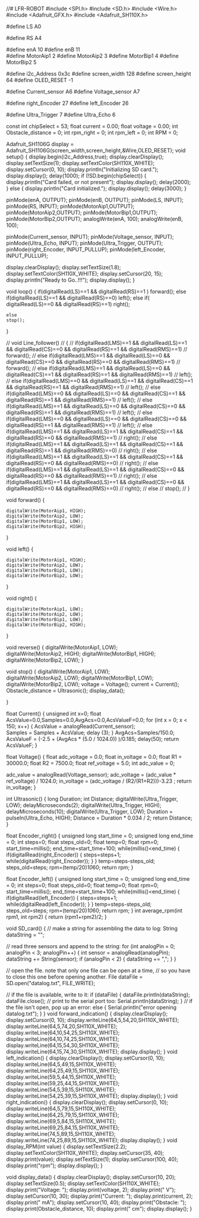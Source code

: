 //# LFR-ROBOT
#include <SPI.h>
#include <SD.h>
#include <Wire.h>
#include <Adafruit_GFX.h>
#include <Adafruit_SH110X.h>

   
#define LS   A0
      
#define RS   A4

#define enA  10 
#define enB  11     
#define MotorAip1  2
#define MotorAip2  3
#define MotorBip1  4
#define MotorBip2  5

#define i2c_Address  0x3c
#define screen_width  128
#define screen_height  64
#define OLED_RESET     -1

#define Current_sensor A6
#define Voltage_sensor A7

#define right_Encoder  27
#define left_Encoder   26

#define Ultra_Trigger  7
#define Ultra_Echo     6

const int chipSelect = 53;
float current = 0.00;
float voltage = 0.00;
int Obstacle_distance = 0;
int rpm_right = 0;
int rpm_left = 0;
int RPM = 0;

Adafruit_SH1106G display = Adafruit_SH1106G(screen_width,screen_height,&Wire,OLED_RESET);
void setup() 
{ 
  display.begin(i2c_Address,true);
  display.clearDisplay();
  display.setTextSize(1);
  display.setTextColor(SH110X_WHITE);
  display.setCursor(0, 10);
  display.println("Initializing SD card.");
  display.display();
  delay(1000);
  if (!SD.begin(chipSelect)) 
  {
    display.println("Card failed, or not present");
    display.display();
    delay(2000);
  }
  else
  {
    display.println("Card initialized.");
    display.display();
    delay(3000);
  }
  
  pinMode(enA, OUTPUT);
  pinMode(enB, OUTPUT);
  pinMode(LS,  INPUT);
  pinMode(RS,  INPUT);
  pinMode(MotorAip1,OUTPUT);
  pinMode(MotorAip2,OUTPUT);
  pinMode(MotorBip1,OUTPUT);
  pinMode(MotorBip2,OUTPUT);
  analogWrite(enA, 100);
  analogWrite(enB, 100);

  pinMode(Current_sensor, INPUT);
  pinMode(Voltage_sensor, INPUT);
  pinMode(Ultra_Echo, INPUT);
  pinMode(Ultra_Trigger, OUTPUT);
  pinMode(right_Encoder, INPUT_PULLUP);
  pinMode(left_Encoder, INPUT_PULLUP);
  
  display.clearDisplay();
  display.setTextSize(1.8);
  display.setTextColor(SH110X_WHITE);
  display.setCursor(20, 15);
  display.println("Ready to Go..!!!");
  display.display();
}

void loop() 
{
    if(digitalRead(LS)==1 &&  digitalRead(RS)==1 )
    forward();
    else if(digitalRead(LS)==1 && digitalRead(RS)==0)
    left();
    else if( digitalRead(LS)==0 && digitalRead(RS)==1)
    right();
   
    else
    stop();
}

// void  Line_follower()
// {
//     if(digitalRead(LMS)==1 && digitalRead(LS)==1 && digitalRead(CS)==0 && digitalRead(RS)==1 && digitalRead(RMS)==1)
//     forward();
//     else if(digitalRead(LMS)==1 && digitalRead(LS)==0 && digitalRead(CS)==0 && digitalRead(RS)==0 && digitalRead(RMS)==1)
//     forward();
//     else if(digitalRead(LMS)==1 && digitalRead(LS)==0 && digitalRead(CS)==1 && digitalRead(RS)==1 && digitalRead(RMS)==1)
//     left();
//     else if(digitalRead(LMS)==0 && digitalRead(LS)==1 && digitalRead(CS)==1 && digitalRead(RS)==1 && digitalRead(RMS)==1)
//     left();
//     else if(digitalRead(LMS)==0 && digitalRead(LS)==0 && digitalRead(CS)==1 && digitalRead(RS)==1 && digitalRead(RMS)==1)
//     left();
//     else if(digitalRead(LMS)==1 && digitalRead(LS)==0 && digitalRead(CS)==0 && digitalRead(RS)==1 && digitalRead(RMS)==1)
//     left();
//     else if(digitalRead(LMS)==0 && digitalRead(LS)==0 && digitalRead(CS)==0 && digitalRead(RS)==1 && digitalRead(RMS)==1)
//     left();
//     else if(digitalRead(LMS)==1 && digitalRead(LS)==1 && digitalRead(CS)==1 && digitalRead(RS)==0 && digitalRead(RMS)==1)
//     right();
//     else if(digitalRead(LMS)==1 && digitalRead(LS)==1 && digitalRead(CS)==1 && digitalRead(RS)==1 && digitalRead(RMS)==0)
//     right();
//     else if(digitalRead(LMS)==1 && digitalRead(LS)==1 && digitalRead(CS)==1 && digitalRead(RS)==0 && digitalRead(RMS)==0)
//     right();
//     else if(digitalRead(LMS)==1 && digitalRead(LS)==1 && digitalRead(CS)==0 && digitalRead(RS)==0 && digitalRead(RMS)==1)
//     right();
//     else if(digitalRead(LMS)==1 && digitalRead(LS)==1 && digitalRead(CS)==0 && digitalRead(RS)==0 && digitalRead(RMS)==0)
//     right();
//     else
//     stop();
// }

void forward()
{   
   
    digitalWrite(MotorAip1, HIGH);    
    digitalWrite(MotorAip2, LOW);
    digitalWrite(MotorBip1, LOW);
    digitalWrite(MotorBip2, HIGH);
}

void left()
{
   
    
    digitalWrite(MotorAip1, HIGH);   
    digitalWrite(MotorAip2, LOW);
    digitalWrite(MotorBip1, LOW);
    digitalWrite(MotorBip2, LOW);
}

void right()
{
   
    
    digitalWrite(MotorAip1, LOW);     
    digitalWrite(MotorAip2, LOW);
    digitalWrite(MotorBip1, LOW);
    digitalWrite(MotorBip2, HIGH);  
}

void reverse()
{
    digitalWrite(MotorAip1, LOW);    
    digitalWrite(MotorAip2, HIGH);
    digitalWrite(MotorBip1, HIGH);
    digitalWrite(MotorBip2, LOW);
}

void stop()
{
    digitalWrite(MotorAip1, LOW);  
    digitalWrite(MotorAip2, LOW);
    digitalWrite(MotorBip1, LOW);
    digitalWrite(MotorBip2, LOW);
    voltage = Voltage();
    current = Current();
    Obstacle_distance = Ultrasonic();
    display_data();
   
}

float Current()
{
  unsigned int x=0;
  float AcsValue=0.0,Samples=0.0,AvgAcs=0.0,AcsValueF=0.0;
    for (int x = 0; x < 150; x++)
    { 
      AcsValue = analogRead(Current_sensor);    
      Samples = Samples + AcsValue; 
      delay (3); 
    }
      AvgAcs=Samples/150.0;
      AcsValueF = (-2.5 + (AvgAcs * (5.0 / 1024.0)) )/0.185;
      delay(50);
      return AcsValueF;
}

float Voltage()
{
    float adc_voltage = 0.0;
    float in_voltage = 0.0;
    float R1 = 30000.0;
    float R2 = 7500.0; 
    float ref_voltage = 5.0;
    int adc_value = 0;
    
   adc_value = analogRead(Voltage_sensor);
   adc_voltage  = (adc_value * ref_voltage) / 1024.0;
   in_voltage = (adc_voltage / (R2/(R1+R2)))-3.23 ; 
   return in_voltage;
}

int Ultrasonic()
{
  long Duration;
  int Distance;
  digitalWrite(Ultra_Trigger, LOW);
  delayMicroseconds(2);
  digitalWrite(Ultra_Trigger, HIGH);
  delayMicroseconds(10);
  digitalWrite(Ultra_Trigger, LOW);
  Duration = pulseIn(Ultra_Echo, HIGH);
  Distance = Duration * 0.034 / 2;
  return Distance;
}

float Encoder_right()
{
    unsigned long start_time = 0;
    unsigned long end_time = 0;
    int steps=0;
    float steps_old=0;
    float temp=0;
    float rpm=0;
    start_time=millis();
    end_time=start_time+100;
 while(millis()<end_time)
 {
   if(digitalRead(right_Encoder))
   {
    steps=steps+1; 
    while(digitalRead(right_Encoder));
   }
 }
    temp=steps-steps_old;
    steps_old=steps;
    rpm=(temp/20)*10*60;
    return rpm;
}

float Encoder_left()
{
    unsigned long start_time = 0;
    unsigned long end_time = 0;
    int steps=0;
    float steps_old=0;
    float temp=0;
    float rpm=0;
    start_time=millis();
    end_time=start_time+100;
 while(millis()<end_time)
 {
   if(digitalRead(left_Encoder))
   {
    steps=steps+1; 
    while(digitalRead(left_Encoder));
   }
 }
    temp=steps-steps_old;
    steps_old=steps;
    rpm=(temp/20)*10*60;
    return rpm;
}
int average_rpm(int rpm1, int rpm2)
{
  return (rpm1+rpm2)/2;
}

void SD_card()
{
  // make a string for assembling the data to log:
  String dataString = "";

  // read three sensors and append to the string:
  for (int analogPin = 0; analogPin < 3; analogPin++) {
    int sensor = analogRead(analogPin);
    dataString += String(sensor);
    if (analogPin < 2) {
      dataString += ",";
    }
  }

  // open the file. note that only one file can be open at a time,
  // so you have to close this one before opening another.
  File dataFile = SD.open("datalog.txt", FILE_WRITE);

  // if the file is available, write to it:
  if (dataFile) {
    dataFile.println(dataString);
    dataFile.close();
    // print to the serial port too:
    Serial.println(dataString);
  }
  // if the file isn't open, pop up an error:
  else {
    Serial.println("error opening datalog.txt");
  }
}
void forward_indication()
{
  display.clearDisplay();
  display.setCursor(0, 10);
  display.writeLine(64,5,54,20,SH110X_WHITE);
  display.writeLine(64,5,74,20,SH110X_WHITE);
  display.writeLine(64,10,54,25,SH110X_WHITE);
  display.writeLine(64,10,74,25,SH110X_WHITE);
  display.writeLine(64,15,54,30,SH110X_WHITE);
  display.writeLine(64,15,74,30,SH110X_WHITE);
  display.display();
}
void left_indication()
{
  display.clearDisplay();
  display.setCursor(0, 10);
  display.writeLine(64,5,49,15,SH110X_WHITE);
  display.writeLine(64,25,49,15,SH110X_WHITE);
  display.writeLine(59,5,44,15,SH110X_WHITE);
  display.writeLine(59,25,44,15,SH110X_WHITE);
  display.writeLine(54,5,39,15,SH110X_WHITE);
  display.writeLine(54,25,39,15,SH110X_WHITE);
  display.display();
}
void right_indication()
{
  display.clearDisplay();
  display.setCursor(0, 10);
  display.writeLine(64,5,79,15,SH110X_WHITE);
  display.writeLine(64,25,79,15,SH110X_WHITE);
  display.writeLine(69,5,84,15,SH110X_WHITE);
  display.writeLine(69,25,84,15,SH110X_WHITE);
  display.writeLine(74,5,89,15,SH110X_WHITE);
  display.writeLine(74,25,89,15,SH110X_WHITE);
  display.display();
}
void display_RPM(int value)
{
  display.setTextSize(2.2);
  display.setTextColor(SH110X_WHITE);
  display.setCursor(35, 40);  
  display.print(value);
  display.setTextSize(1);
  display.setCursor(100, 40);
  display.print("rpm");
  display.display();
}

void display_data()
{
  display.clearDisplay();
  display.setCursor(10, 20);
  display.setTextSize(0.5);
  display.setTextColor(SH110X_WHITE);
  display.print("Voltage: ");
  display.print(voltage, 2);
  display.print(" V");
  display.setCursor(10, 30);
  display.print("Current: ");
  display.print(current, 2);
  display.print(" mA");
  display.setCursor(10, 40);
  display.print("Obstacle: ");
  display.print(Obstacle_distance, 10);
  display.print(" cm");
  display.display();
}
